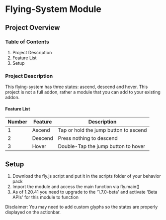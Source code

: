 # Flying-System Module

## Project Overview
### Table of Contents
1. Project Description
2. Feature List
3. Setup

### Project Description
This flying-system has three states: ascend, descend and hover. This project is not a full addon, rather a module that you can add to your existing addon.

#### Feature List

| Number | Feature                                     | Description                                        | 
|--------|---------------------------------------------|----------------------------------------------------|
| 1      | Ascend                        | Tap or hold the jump button to ascend                            |
| 2      | Descend                       | Press nothing to descend                                         |
| 3      | Hover                         | Double-Tap the jump button to hover                              | 

## Setup

1. Download the fly.js script and put it in the scripts folder of your behavior pack
2. Import the module and access the main function via fly.main()
3. As of 1.20.41 you need to upgrade to the '1.7.0-beta' and activate 'Beta APIs' for this module to function

Disclaimer: You may need to add custom glyphs so the states are properly displayed on the actionbar.
